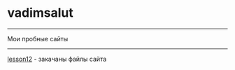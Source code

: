 

# vadimsalut
***
Мои пробные сайты
****
[lesson12]( https://vadimsalut.github.io/github/index.html
) - закачаны файлы сайта

